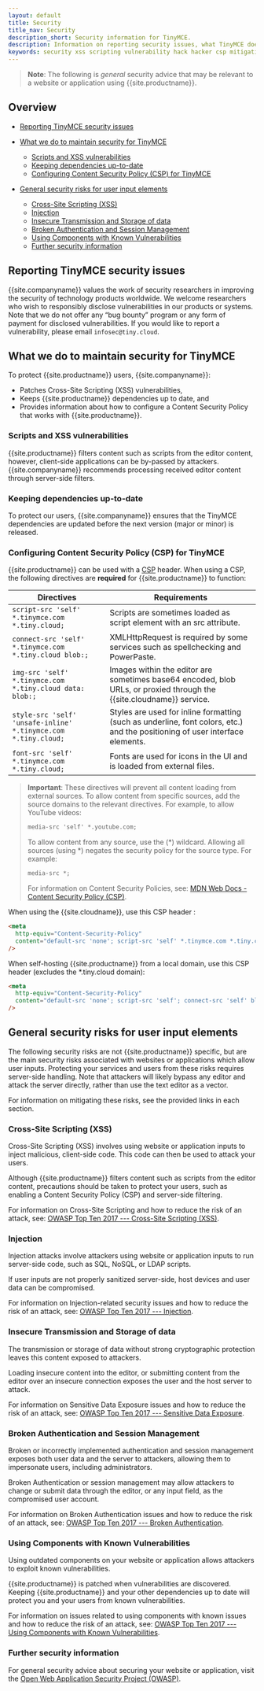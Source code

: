 ```yaml
---
layout: default
title: Security
title_nav: Security
description_short: Security information for TinyMCE.
description: Information on reporting security issues, what TinyMCE does to protect users, and what you can do to protect your users.
keywords: security xss scripting vulnerability hack hacker csp mitigation protection protect
---
```


> **Note**: The following is _general_ security advice that may be relevant to a website or application using {{site.productname}}.

## Overview

- [Reporting TinyMCE security issues](#reportingtinymcesecurityissues)
- [What we do to maintain security for TinyMCE](#whatwedotomaintainsecurityfortinymce)

  - [Scripts and XSS vulnerabilities](#scriptsandxssvulnerabilities)
  - [Keeping dependencies up-to-date](#keepingdependenciesup-to-date)
  - [Configuring Content Security Policy (CSP) for TinyMCE](#configuringcontentsecuritypolicycspfortinymce)
- [General security risks for user input elements](#generalsecurityrisksforuserinputelements)

  - [Cross-Site Scripting (XSS)](#cross-sitescriptingxss)
  - [Injection](#injection)
  - [Insecure Transmission and Storage of data](#insecuretransmissionandstorageofdata)
  - [Broken Authentication and Session Management](#brokenauthenticationandsessionmanagement)
  - [Using Components with Known Vulnerabilities](#usingcomponentswithknownvulnerabilities)
  - [Further security information](#furthersecurityinformation)

## Reporting TinyMCE security issues

{{site.companyname}} values the work of security researchers in improving the security of technology products worldwide. We welcome researchers who wish to responsibly disclose vulnerabilities in our products or systems. Note that we do not offer any “bug bounty” program or any form of payment for disclosed vulnerabilities. If you would like to report a vulnerability, please email `infosec@tiny.cloud`.

## What we do to maintain security for TinyMCE

To protect {{site.productname}} users, {{site.companyname}}:

- Patches Cross-Site Scripting (XSS) vulnerabilities,
- Keeps {{site.productname}} dependencies up to date, and
- Provides information about how to configure a Content Security Policy that works with {{site.productname}}.

### Scripts and XSS vulnerabilities

{{site.productname}} filters content such as scripts from the editor content, however, client-side applications can be by-passed by attackers. {{site.companyname}} recommends processing received editor content through server-side filters.

### Keeping dependencies up-to-date

To protect our users, {{site.companyname}} ensures that the TinyMCE dependencies are updated before the next version (major or minor) is released.

### Configuring Content Security Policy (CSP) for TinyMCE

{{site.productname}} can be used with a [CSP](https://content-security-policy.com/) header. When using a CSP, the following directives are **required** for {{site.productname}} to function:

| Directives                                                   | Requirements                                                                                                                 |
| ------------------------------------------------------------ | ---------------------------------------------------------------------------------------------------------------------------- |
| `script-src 'self' *.tinymce.com *.tiny.cloud;`                | Scripts are sometimes loaded as script element with an src attribute.                                                        |
| `connect-src 'self' *.tinymce.com *.tiny.cloud blob:;`         | XMLHttpRequest is required by some services such as spellchecking and PowerPaste.                                           |
| `img-src 'self' *.tinymce.com *.tiny.cloud data: blob:;`       | Images within the editor are sometimes base64 encoded, blob URLs, or proxied through the {{site.cloudname}} service.         |
| `style-src 'self' 'unsafe-inline' *.tinymce.com *.tiny.cloud;` | Styles are used for inline formatting (such as underline, font colors, etc.) and the positioning of user interface elements. |
| `font-src 'self' *.tinymce.com *.tiny.cloud;`                  | Fonts are used for icons in the UI and is loaded from external files.                                                        |

> **Important**: These directives will prevent all content loading from external sources.
> To allow content from specific sources, add the source domains to the relevant directives. For example, to allow YouTube videos:
>
> ```html
> media-src 'self' *.youtube.com;
> ```
>
> To allow content from any source, use the (\*) wildcard. Allowing all sources (using \*) negates the security policy for the source type. For example:
>
> ```html
> media-src *;
> ```
>
> For information on Content Security Policies, see: [MDN Web Docs - Content Security Policy (CSP)](https://developer.mozilla.org/en-US/docs/Web/HTTP/CSP).

When using the {{site.cloudname}}, use this CSP header :

```html
<meta
  http-equiv="Content-Security-Policy"
  content="default-src 'none'; script-src 'self' *.tinymce.com *.tiny.cloud; connect-src 'self' *.tinymce.com *.tiny.cloud blob:; img-src 'self' *.tinymce.com *.tiny.cloud data: blob:; style-src 'self' 'unsafe-inline' *.tinymce.com *.tiny.cloud; font-src 'self' *.tinymce.com *.tiny.cloud;"
/>
```

When self-hosting {{site.productname}} from a local domain, use this CSP header (excludes the \*.tiny.cloud domain):

```html
<meta
  http-equiv="Content-Security-Policy"
  content="default-src 'none'; script-src 'self'; connect-src 'self' blob:; img-src 'self' data: blob:; style-src 'self' 'unsafe-inline'; font-src 'self';"
/>
```

## General security risks for user input elements

The following security risks are not {{site.productname}} specific, but are the main security risks associated with websites or applications which allow user inputs. Protecting your services and users from these risks requires server-side handling. Note that attackers will likely bypass any editor and attack the server directly, rather than use the text editor as a vector.

For information on mitigating these risks, see the provided links in each section.

### Cross-Site Scripting (XSS)

Cross-Site Scripting (XSS) involves using website or application inputs to inject malicious, client-side code. This code can then be used to attack your users.

Although {{site.productname}} filters content such as scripts from the editor content, precautions should be taken to protect your users, such as enabling a Content Security Policy (CSP) and server-side filtering.

For information on Cross-Site Scripting and how to reduce the risk of an attack, see: [OWASP Top Ten 2017 --- Cross-Site Scripting (XSS)](https://owasp.org/www-project-top-ten/OWASP_Top_Ten_2017/Top_10-2017_A7-Cross-Site_Scripting_(XSS)).

### Injection

Injection attacks involve attackers using website or application inputs to run server-side code, such as SQL, NoSQL, or LDAP scripts.

If user inputs are not properly sanitized server-side, host devices and user data can be compromised.

For information on Injection-related security issues and how to reduce the risk of an attack, see: [OWASP Top Ten 2017 --- Injection](https://owasp.org/www-project-top-ten/OWASP_Top_Ten_2017/Top_10-2017_A1-Injection).

### Insecure Transmission and Storage of data

The transmission or storage of data without strong cryptographic protection leaves this content exposed to attackers.

Loading insecure content into the editor, or submitting content from the editor over an insecure connection exposes the user and the host server to attack.

For information on Sensitive Data Exposure issues and how to reduce the risk of an attack, see: [OWASP Top Ten 2017 --- Sensitive Data Exposure](https://owasp.org/www-project-top-ten/OWASP_Top_Ten_2017/Top_10-2017_A3-Sensitive_Data_Exposure).

### Broken Authentication and Session Management

Broken or incorrectly implemented authentication and session management exposes both user data and the server to attackers, allowing them to impersonate users, including administrators.

Broken Authentication or session management may allow attackers to change or submit data through the editor, or any input field, as the compromised user account.

For information on Broken Authentication issues and how to reduce the risk of an attack, see: [OWASP Top Ten 2017 --- Broken Authentication](https://owasp.org/www-project-top-ten/OWASP_Top_Ten_2017/Top_10-2017_A2-Broken_Authentication).

### Using Components with Known Vulnerabilities

Using outdated components on your website or application allows attackers to exploit known vulnerabilities.

{{site.productname}} is patched when vulnerabilities are discovered. Keeping {{site.productname}} and your other dependencies up to date will protect you and your users from known vulnerabilities.

For information on issues related to using components with known issues and how to reduce the risk of an attack, see: [OWASP Top Ten 2017 --- Using Components with Known Vulnerabilities](https://owasp.org/www-project-top-ten/OWASP_Top_Ten_2017/Top_10-2017_A9-Using_Components_with_Known_Vulnerabilities.html).

### Further security information

For general security advice about securing your website or application, visit the [Open Web Application Security Project (OWASP)](https://owasp.org/).
